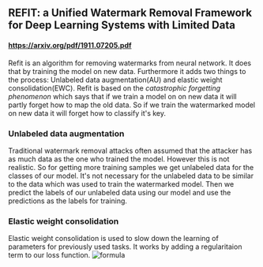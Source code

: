 ## REFIT: a Unified Watermark Removal Framework for Deep Learning Systems with Limited Data
#### https://arxiv.org/pdf/1911.07205.pdf

Refit is an algorithm for removing watermarks from neural network. It does that by training the model on new data. Furthermore it
adds two things to the process: Unlabeled data augmentation(AU) and elastic weight consolidation(EWC). Refit is based on the *catastrophic forgetting phenomenon*
which says that if we train a model on on new data it will partly forget how to map the old data. So if we train the watermarked model on new data it will forget
how to classify it's key.

### Unlabeled data augmentation

Traditional watermark removal attacks often assumed that the attacker has as much data as the one who trained the model. 
However this is not realistic. So for getting more training samples we get unlabeled data for the classes of our model.
It's not necessary for the unlabeled data to be similar to the data which was used to train the watermarked model. Then we predict
the labels of our unlabeled data using our model and use the predictions as the labels for training.

### Elastic weight consolidation

Elastic weight consolidation is used to slow down the learning of parameters for previously used tasks. It works by adding a regularitaion
term to our loss function.
![formula](https://render.githubusercontent.com/render/math?math=A,%20B%20\in%20\U,%20x%20\in%20\Z)


